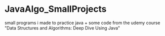 # JavaAlgo_SmallProjects
small programs i made to practice java + some code from the udemy course "Data Structures and Algorithms: Deep Dive Using Java"

